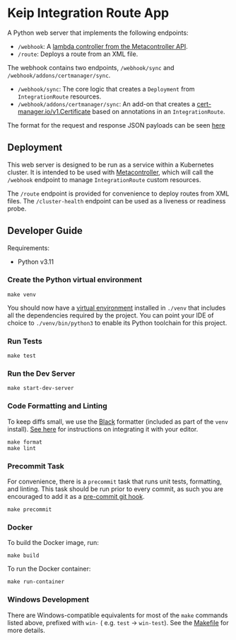 # Keip Integration Route App

A Python web server that implements the following endpoints:
- `/webhook`: A [lambda controller from the Metacontroller API](https://metacontroller.github.io/metacontroller/concepts.html#lambda-controller).
- `/route`: Deploys a route from an XML file.

The webhook contains two endpoints, `/webhook/sync` and `/webhook/addons/certmanager/sync`.
  - `/webhook/sync`: The core logic that creates a `Deployment` from `IntegrationRoute` resources.
  - `/webhook/addons/certmanager/sync`: An add-on that creates
    a [cert-manager.io/v1.Certificate](https://cert-manager.io/docs/reference/api-docs/#cert-manager.io/v1.Certificate)
    based on annotations in an `IntegrationRoute`.

  The format for the request and response JSON payloads can be
  seen [here](https://metacontroller.github.io/metacontroller/api/compositecontroller.html#sync-hook)

## Deployment

This web server is designed to be run as a service within a Kubernetes cluster. It is intended to be used with [Metacontroller](https://metacontroller.github.io/metacontroller/), which will call the `/webhook` endpoint to manage `IntegrationRoute` custom resources.

The `/route` endpoint is provided for convenience to deploy routes from XML files. The `/cluster-health` endpoint can be used as a liveness or readiness probe.

## Developer Guide

Requirements:

- Python v3.11

### Create the Python virtual environment

```shell
make venv
```

You should now have a [virtual environment](https://docs.python.org/3.11/library/venv.html) installed in `./venv` that
includes all the dependencies required by the project.
You can point your IDE of choice to `./venv/bin/python3` to enable its Python toolchain for this project.

### Run Tests

```shell
make test
```

### Run the Dev Server

```shell
make start-dev-server
```

### Code Formatting and Linting

To keep diffs small, we use the [Black](https://black.readthedocs.io/en/stable/index.html) formatter (included as part
of the `venv` install). [See here](https://black.readthedocs.io/en/stable/integrations/editors.html) for instructions on
integrating it with your editor.

```shell
make format
make lint
```

### Precommit Task

For convenience, there is a `precommit` task that runs unit tests, formatting, and linting. This task should be run
prior to every commit, as such you are encouraged to add it as
a [pre-commit git hook](https://git-scm.com/book/en/v2/Customizing-Git-Git-Hooks).

```shell
make precommit
```

### Docker

To build the Docker image, run:

```shell
make build
```

To run the Docker container:

```shell
make run-container
```

### Windows Development

There are Windows-compatible equivalents for most of the `make` commands listed above, prefixed with `win-` (
e.g. `test` -> `win-test`). See the [Makefile](Makefile) for more details.